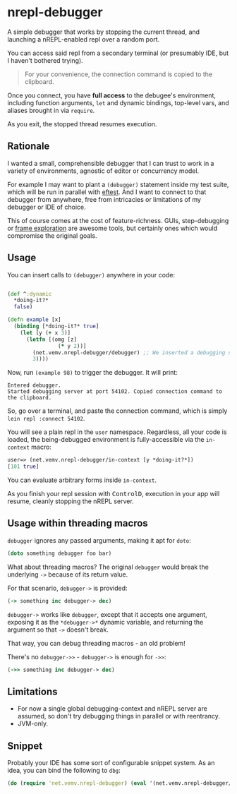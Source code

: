 # nrepl-debugger

A simple debugger that works by stopping the current thread, and launching a nREPL-enabled repl over a random port.

You can access said repl from a secondary terminal (or presumably IDE, but I haven't bothered trying).

> For your convenience, the connection command is copied to the clipboard. 

Once you connect, you have **full access** to the debugee's environment, including function arguments,
`let` and dynamic bindings, top-level vars, and aliases brought in via `require`.

As you exit, the stopped thread resumes execution.

## Rationale

I wanted a small, comprehensible debugger that I can trust to work in a variety of environments, agnostic of editor or concurrency model.

For example I may want to plant a `(debugger)` statement inside my test suite, which will be run in parallel with [eftest](https://github.com/weavejester/eftest). And I want to connect to that debugger from anywhere, free from intricacies or limitations of my debugger or IDE of choice.

This of course comes at the cost of feature-richness. GUIs, step-debugging or [frame exploration](https://github.com/pry/pry-stack_explorer) are awesome tools, but certainly ones which would compromise the original goals. 

## Usage

You can insert calls to `(debugger)` anywhere in your code:

```clojure

(def ^:dynamic
  *doing-it?*
  false)

(defn example [x]
  (binding [*doing-it?* true]
    (let [y (+ x 3)]
      (letfn [(omg [z]
                (* y 2))]
        (net.vemv.nrepl-debugger/debugger) ;; We inserted a debugging statement here
        3))))
```

Now, run `(example 98)` to trigger the debugger. It will print:

```
Entered debugger.
Started debugging server at port 54102. Copied connection command to the clipboard.
```

So, go over a terminal, and paste the connection command, which is simply `lein repl :connect 54102`.

You will see a plain repl in the `user` namespace. Regardless, all your code is loaded, the being-debugged environment is fully-accessible via the `in-context`  macro:

```clojure
user=> (net.vemv.nrepl-debugger/in-context [y *doing-it?*])
[101 true]
```

You can evaluate arbitrary forms inside `in-context`.

As you finish your repl session with <kbd>Control</kbd><kbd>D</kbd>, execution in your app will resume, cleanly stopping the nREPL server.

## Usage within threading macros

`debugger` ignores any passed arguments, making it apt for `doto`:

```clojure
(doto something debugger foo bar)
```

What about threading macros? The original `debugger` would break the underlying `->` because of its return value.

For that scenario, `debugger->` is provided:

```clojure
(-> something inc debugger-> dec)
````

`debugger->` works like `debugger`, except that it accepts one argument, exposing it as the `*debugger->*` dynamic variable,
and returning the argument so that `->` doesn't break.

That way, you can debug threading macros - an old problem!

There's no `debugger->>` - `debugger->` is enough for `->>`:

```clojure
(->> something inc debugger-> dec)
```

## Limitations

* For now a single global debugging-context and nREPL server are assumed, so don't try debugging things in parallel or with reentrancy.
* JVM-only.

## Snippet

Probably your IDE has some sort of configurable snippet system. As an idea, you can bind the following to `dbg`:

```clojure
(do (require 'net.vemv.nrepl-debugger) (eval '(net.vemv.nrepl-debugger/debugger)))
```
